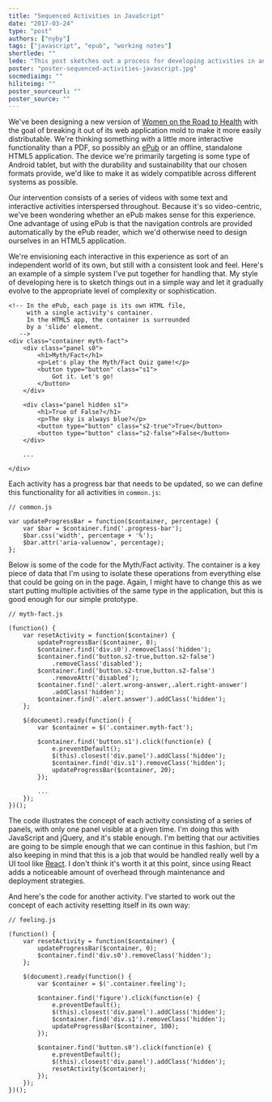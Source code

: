 ```yaml
---
title: "Sequenced Activities in JavaScript"
date: "2017-03-24"
type: "post"
authors: ["nyby"]
tags: ["javascript", "epub", "working notes"]
shortlede: ""
lede: "This post sketches out a process for developing activities in an ePub-style environment."
poster: "poster-sequenced-activities-javascript.jpg"
socmediaimg: ""
hiliteimg: ""
poster_sourceurl: ""
poster_source: ""
---
```


We've been designing a new version of [Women on the Road to
Health](https://github.com/ccnmtl/worth3) with the goal of breaking it
out of its web application mold to make it more easily
distributable. We're thinking something with a little more interactive
functionality than a PDF, so possibly an
[ePub](https://en.wikipedia.org/wiki/EPUB) or an offline, standalone
HTML5 application. The device we're primarily targeting is some type
of Android tablet, but with the durability and sustainability that our
chosen formats provide, we'd like to make it as widely compatible
across different systems as possible.

Our intervention consists of a series of videos with some text and
interactive activities interspersed throughout. Because it's so
video-centric, we've been wondering whether an ePub makes sense for
this experience. One advantage of using ePub is that the navigation
controls are provided automatically by the ePub reader, which
we'd otherwise need to design ourselves in an HTML5 application.

We're envisioning each interactive in this experience as sort of an
independent world of its own, but still with a consistent look and
feel. Here's an example of a simple system I've put together for
handling that. My style of developing here is to sketch things out in
a simple way and let it gradually evolve to the appropriate level of
complexity or sophistication.

```
<!-- In the ePub, each page is its own HTML file, 
     with a single activity's container.
     In the HTML5 app, the container is surrounded
     by a 'slide' element.
   -->
<div class="container myth-fact">
    <div class="panel s0">
        <h1>Myth/Fact</h1>
        <p>Let's play the Myth/Fact Quiz game!</p>
        <button type="button" class="s1">
            Got it. Let's go!
        </button>
    </div>
    
    <div class="panel hidden s1">
        <h1>True of False?</h1>
        <p>The sky is always blue?</p>
        <button type="button" class="s2-true">True</button>
        <button type="button" class="s2-false">False</button>
    </div>
    
    ...
    
</div>
```

Each activity has a progress bar that needs to be updated, so we can
define this functionality for all activities in `common.js`:

```
// common.js

var updateProgressBar = function($container, percentage) {
    var $bar = $container.find('.progress-bar');
    $bar.css('width', percentage + '%');
    $bar.attr('aria-valuenow', percentage);
};
```

Below is some of the code for the Myth/Fact activity. The container is
a key piece of data that I'm using to isolate these operations from
everything else that could be going on in the page. Again, I might
have to change this as we start putting multiple activities of the
same type in the application, but this is good enough for our simple
prototype.

```
// myth-fact.js

(function() {
    var resetActivity = function($container) {
        updateProgressBar($container, 0);
        $container.find('div.s0').removeClass('hidden');
        $container.find('button.s2-true,button.s2-false')
            .removeClass('disabled');
        $container.find('button.s2-true,button.s2-false')
            .removeAttr('disabled');
        $container.find('.alert.wrong-answer,.alert.right-answer')
            .addClass('hidden');
        $container.find('.alert.answer').addClass('hidden');
    };

    $(document).ready(function() {
        var $container = $('.container.myth-fact');

        $container.find('button.s1').click(function(e) {
            e.preventDefault();
            $(this).closest('div.panel').addClass('hidden');
            $container.find('div.s1').removeClass('hidden');
            updateProgressBar($container, 20);
        });

        ...
    });
})();
```

The code illustrates the concept of each activity consisting of a
series of panels, with only one panel visible at a given time. I'm
doing this with JavaScript and jQuery, and it's stable enough. I'm
betting that our activities are going to be simple enough that we can
continue in this fashion, but I'm also keeping in mind that this is a
job that would be handled really well by a UI tool
like [React](https://facebook.github.io/react/). I don't think it's
worth it at this point, since using React adds a noticeable amount of
overhead through maintenance and deployment strategies.

And here's the code for another activity. I've started to work out the
concept of each activity resetting itself in its own way:

```
// feeling.js

(function() {
    var resetActivity = function($container) {
        updateProgressBar($container, 0);
        $container.find('div.s0').removeClass('hidden');
    };

    $(document).ready(function() {
        var $container = $('.container.feeling');

        $container.find('figure').click(function(e) {
            e.preventDefault();
            $(this).closest('div.panel').addClass('hidden');
            $container.find('div.s1').removeClass('hidden');
            updateProgressBar($container, 100);
        });

        $container.find('button.s0').click(function(e) {
            e.preventDefault();
            $(this).closest('div.panel').addClass('hidden');
            resetActivity($container);
        });
    });
})();
```
